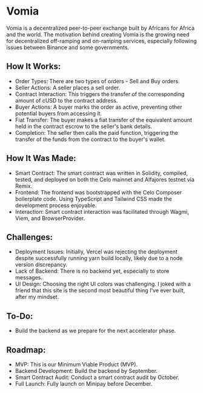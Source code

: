 # Vomia

Vomia is a decentralized peer-to-peer exchange built by Africans for Africa and the world. The motivation behind creating Vomia is the growing need for decentralized off-ramping and on-ramping services, especially following issues between Binance and some governments.
## How It Works:

- Order Types: There are two types of orders - Sell and Buy orders.
- Seller Actions: A seller places a sell order.
- Contract Interaction: This triggers the transfer of the corresponding amount of cUSD to the contract address.
- Buyer Actions: A buyer marks the order as active, preventing other potential buyers from accessing it.
- Fiat Transfer: The buyer makes a fiat transfer of the equivalent amount held in the contract escrow to the seller's bank details.
- Completion: The seller then calls the paid function, triggering the transfer of the funds from the contract to the buyer's wallet.

## How It Was Made:

- Smart Contract: The smart contract was written in Solidity, compiled, tested, and deployed on both the Celo mainnet and Alfajores testnet via Remix.
- Frontend: The frontend was bootstrapped with the Celo Composer boilerplate code. Using TypeScript and Tailwind CSS made the development process enjoyable.
- Interaction: Smart contract interaction was facilitated through Wagmi, Viem, and BrowserProvider.

## Challenges:

- Deployment Issues: Initially, Vercel was rejecting the deployment despite successfully running yarn build locally, likely due to a node version discrepancy.
- Lack of Backend: There is no backend yet, especially to store messages.
- UI Design: Choosing the right UI colors was challenging. I joked with a friend that this site is the second most beautiful thing I've ever built, after my mindset.

## To-Do:

- Build the backend as we prepare for the next accelerator phase.

## Roadmap:

- MVP: This is our Minimum Viable Product (MVP).
- Backend Development: Build the backend by September.
- Smart Contract Audit: Conduct a smart contract audit by October.
- Full Launch: Fully launch on Minipay before December.
